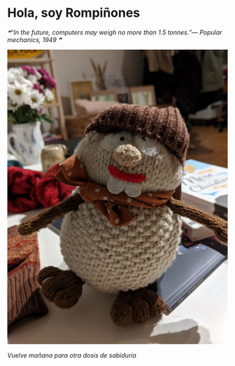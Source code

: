 # Hola, soy Rompiñones

<!--STARTS_HERE_QUOTE_README-->
<i>❝“In the future, computers may weigh no more than 1.5 tonnes.”— Popular mechanics, 1949   ❞</i>
<!--ENDS_HERE_QUOTE_README-->

<!--START_SECTION:update_image-->
![alt text](https://raw.githubusercontent.com/focaalvarez/rompinones/main/.github/images/IMG_20211111_190812.jpg?raw=true)
<!--END_SECTION:update_image-->

*Vuelve mañana para otra dosis de sabiduría*
